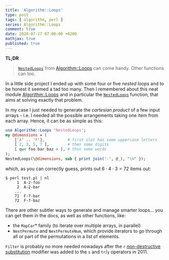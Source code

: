 ```yaml
---
title: 'Algorithm::Loops'
type: post
tags: [ algorithm, perl ]
series: Algorithm::Loops
comment: true
date: 2020-07-27 07:00:00 +0200
mathjax: true
published: true
---
```


**TL;DR**

> [`NestedLoops`][] from [Algorithm::Loops][] can come handy. Other
> functions can too.

In a little side project I ended up with some four or five *nested
loops* and to be honest it seemed a tad too many. Then I remembered about
this neat module [Algorithm::Loops][] and in particular the
[`NestedLoops`][] function, that aims at solving exactly that problem.

In my case I just needed to generate the *cartesian product* of a few
input arrays - i.e. I needed all the possible arrangements taking one
item from each array. Hence, it can be as simple as this:

```perl
use Algorithm::Loops 'NestedLoops';
my @dimensions = (
    ['A' .. 'F'],          # first slot has some uppercase letters
    [ 2, 3, 5, 7 ],        # then some digits
    [ qw< foo bar baz > ], # thsn some words
);
NestedLoops(\@dimensions, sub { print join('-', @_), "\n" });
```

which, as you can correctly guess, prints out $6 \cdot 4 \cdot 3 = 72$
items out:

```shell
$ perl test.pl | nl
     1	A-2-foo
     2	A-2-bar
    ...
    71	F-7-bar
    72	F-7-baz
```

There are other subtler ways to generate and manage smarter loops... you
can get them in the docs, as well as other functions, like:

- the `MapCar`* family (to iterate over multiple arrays, in parallel)
- `NextPermute` and `NextPermuteNum`, which provide iterators to go
  through all or part of the permutations in a list of elements.

`Filter` is probably no more needed nowadays after the `r`
[non-destructive substitution] modifier was added to the `s` and
`tr`/`y` operators in 2011.

[Algorithm::Loops]: https://metacpan.org/pod/Algorithm::Loops
[Perl]: https://www.perl.org/
[`NestedLoops`]: https://metacpan.org/pod/Algorithm::Loops#NestedLoops1
[non-destructive substitution]: https://perldoc.perl.org/perl5140delta.html#Regular-Expressions
